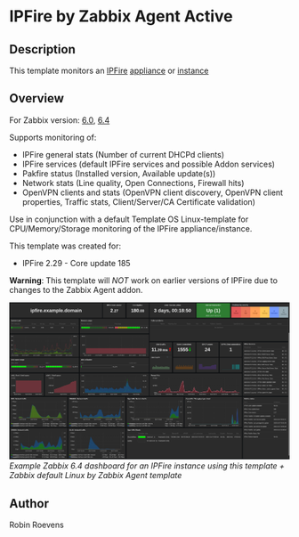 # IPFire by Zabbix Agent Active

## Description

This template monitors an [IPFire](https://www.ipfire.org/) [appliance](https://www.lightningwirelabs.com/products/ipfire/appliances) or [instance](https://www.ipfire.org/download)

## Overview

For Zabbix version: [6.0](./6.0/), [6.4](./6.4/)

Supports monitoring of:
- IPFire general stats (Number of current DHCPd clients)
- IPFire services (default IPFire services and possible Addon services)
- Pakfire status (Installed version, Available update(s))
- Network stats (Line quality, Open Connections, Firewall hits)
- OpenVPN clients and stats (OpenVPN client discovery, OpenVPN client properties, Traffic stats, Client/Server/CA Certificate validation)

Use in conjunction with a default Template OS Linux-template for CPU/Memory/Storage monitoring of the IPFire appliance/instance.

This template was created for:

- IPFire 2.29 - Core update 185

**Warning**: This template will *NOT* work on earlier versions of IPFire due to changes to the Zabbix Agent addon.

![image info](./images/IPFire_Zabbix_Dashboard.png)
*Example Zabbix 6.4 dashboard for an IPFire instance using this template + Zabbix default Linux by Zabbix Agent template*

## Author

Robin Roevens
